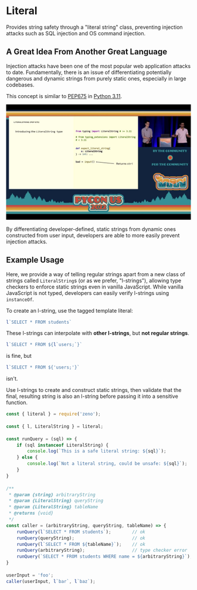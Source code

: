 # Literal

Provides string safety through a "literal string" class, preventing injection attacks such as SQL injection and OS command injection.

## A Great Idea From Another Great Language

Injection attacks have been one of the most popular web application attacks to date. Fundamentally, there is an issue of differentiating potentially dangerous and dynamic strings from purely static ones, especially in large codebases.

This concept is similar to [PEP675](https://peps.python.org/pep-0675/) in [Python 3.11](https://docs.python.org/3.11/whatsnew/3.11.html#pep-675-arbitrary-literal-string-type).

![pycon.jpg](./pycon.jpg)

By differentiating developer-defined, static strings from dynamic ones constructed from user input, developers are able to more easily prevent injection attacks.

## Example Usage

Here, we provide a way of telling regular strings apart from a new class of strings called `LiteralString`s (or as we prefer, "l-strings"), allowing type checkers to enforce static strings even in vanilla JavaScript. While vanilla JavaScript is not typed, developers can easily verify l-strings using `instanceOf`.

To create an l-string, use the tagged template literal:

```javascript
l`SELECT * FROM students`
```

These l-strings can interpolate with **other l-strings**, but **not regular strings**.

```javascript
l`SELECT * FROM ${l`users;`}`
```

is fine, but

```javascript
l`SELECT * FROM ${'users;'}`
```

isn't.

Use l-strings to create and construct static strings, then validate that the final, resulting string is also an l-string before passing it into a sensitive function.

```javascript
const { literal } = require('zeno');

const { l, LiteralString } = literal;

const runQuery = (sql) => {
    if (sql instanceof LiteralString) {
        console.log(`This is a safe literal string: ${sql}`);
    } else {
        console.log(`Not a literal string, could be unsafe: ${sql}`);
    }
}

/**
 * @param {string} arbitraryString
 * @param {LiteralString} queryString
 * @param {LiteralString} tableName
 * @returns {void}
 */
const caller = (arbitraryString, queryString, tableName) => {
    runQuery(l`SELECT * FROM students`);        // ok
    runQuery(queryString);                      // ok
    runQuery(l`SELECT * FROM ${tableName}`);    // ok
    runQuery(arbitraryString);                  // type checker error
    runQuery(`SELECT * FROM students WHERE name = ${arbitraryString}`);   // type checker error
}

userInput = 'foo';
caller(userInput, l`bar`, l`baz`);
```

